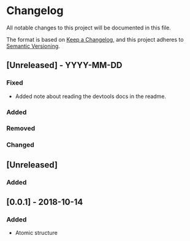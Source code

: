 # Changelog

All notable changes to this project will be documented in this file.

The format is based on [Keep a Changelog](https://keepachangelog.com/en/1.0.0/),
and this project adheres to [Semantic Versioning](https://semver.org/spec/v2.0.0.html).

## [Unreleased] - YYYY-MM-DD

### Fixed

- Added note about reading the devtools docs in the readme.

### Added

### Removed

### Changed

## [Unreleased]

### Added

## [0.0.1] - 2018-10-14

### Added

- Atomic structure
